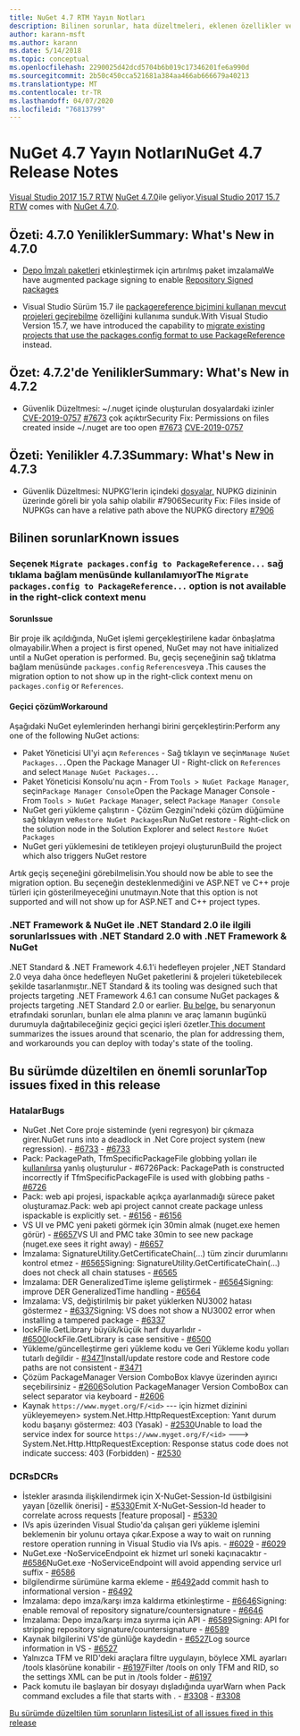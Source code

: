 ```yaml
---
title: NuGet 4.7 RTM Yayın Notları
description: Bilinen sorunlar, hata düzeltmeleri, eklenen özellikler ve DCR'ler dahil olmak üzere NuGet 4.7.0 için sürüm notları.
author: karann-msft
ms.author: karann
ms.date: 5/14/2018
ms.topic: conceptual
ms.openlocfilehash: 2290025d42dcd5704b6b019c17346201fe6a990d
ms.sourcegitcommit: 2b50c450cca521681a384aa466ab666679a40213
ms.translationtype: MT
ms.contentlocale: tr-TR
ms.lasthandoff: 04/07/2020
ms.locfileid: "76813799"
---
```

# <a name="nuget-47-release-notes"></a><span data-ttu-id="0b6fb-103">NuGet 4.7 Yayın Notları</span><span class="sxs-lookup"><span data-stu-id="0b6fb-103">NuGet 4.7 Release Notes</span></span>

<span data-ttu-id="0b6fb-104">[Visual Studio 2017 15.7 RTW](https://www.visualstudio.com/news/releasenotes/vs2017-relnotes) [NuGet 4.7.0](https://dist.nuget.org/win-x86-commandline/v4.7.0/nuget.exe)ile geliyor.</span><span class="sxs-lookup"><span data-stu-id="0b6fb-104">[Visual Studio 2017 15.7 RTW](https://www.visualstudio.com/news/releasenotes/vs2017-relnotes) comes with [NuGet 4.7.0](https://dist.nuget.org/win-x86-commandline/v4.7.0/nuget.exe).</span></span>

## <a name="summary-whats-new-in-470"></a><span data-ttu-id="0b6fb-105">Özeti: 4.7.0 Yenilikler</span><span class="sxs-lookup"><span data-stu-id="0b6fb-105">Summary: What's New in 4.7.0</span></span>

* <span data-ttu-id="0b6fb-106">[Depo İmzalı paketleri](https://github.com/NuGet/Home/wiki/Repository-Signatures) etkinleştirmek için artırılmış paket imzalama</span><span class="sxs-lookup"><span data-stu-id="0b6fb-106">We have augmented package signing to enable [Repository Signed packages](https://github.com/NuGet/Home/wiki/Repository-Signatures)</span></span>

* <span data-ttu-id="0b6fb-107">Visual Studio Sürüm 15.7 ile [packagereference biçimini kullanan mevcut projeleri geçirebilme](../consume-packages/migrate-packages-config-to-package-reference.md) özelliğini kullanıma sunduk.</span><span class="sxs-lookup"><span data-stu-id="0b6fb-107">With Visual Studio Version 15.7, we have introduced the capability to [migrate existing projects that use the packages.config format to use PackageReference](../consume-packages/migrate-packages-config-to-package-reference.md) instead.</span></span>

## <a name="summary-whats-new-in-472"></a><span data-ttu-id="0b6fb-108">Özet: 4.7.2'de Yenilikler</span><span class="sxs-lookup"><span data-stu-id="0b6fb-108">Summary: What's New in 4.7.2</span></span>

* <span data-ttu-id="0b6fb-109">Güvenlik Düzeltmesi: ~/.nuget içinde oluşturulan dosyalardaki izinler [CVE-2019-0757](https://portal.msrc.microsoft.com/en-us/security-guidance/advisory/CVE-2019-0757) [#7673](https://github.com/NuGet/Home/issues/7673) çok açıktır</span><span class="sxs-lookup"><span data-stu-id="0b6fb-109">Security Fix: Permissions on files created inside ~/.nuget are too open [#7673](https://github.com/NuGet/Home/issues/7673) [CVE-2019-0757](https://portal.msrc.microsoft.com/en-us/security-guidance/advisory/CVE-2019-0757)</span></span>

## <a name="summary-whats-new-in-473"></a><span data-ttu-id="0b6fb-110">Özeti: Yenilikler 4.7.3</span><span class="sxs-lookup"><span data-stu-id="0b6fb-110">Summary: What's New in 4.7.3</span></span>

* <span data-ttu-id="0b6fb-111">Güvenlik Düzeltmesi: NUPKG'lerin içindeki [dosyalar,](https://github.com/NuGet/Home/issues/7906) NUPKG dizininin üzerinde göreli bir yola sahip olabilir #7906</span><span class="sxs-lookup"><span data-stu-id="0b6fb-111">Security Fix: Files inside of NUPKGs can have a relative path above the NUPKG directory [#7906](https://github.com/NuGet/Home/issues/7906)</span></span>

## <a name="known-issues"></a><span data-ttu-id="0b6fb-112">Bilinen sorunlar</span><span class="sxs-lookup"><span data-stu-id="0b6fb-112">Known issues</span></span>

### <a name="the-migrate-packagesconfig-to-packagereference-option-is-not-available-in-the-right-click-context-menu"></a><span data-ttu-id="0b6fb-113">Seçenek `Migrate packages.config to PackageReference...` sağ tıklama bağlam menüsünde kullanılamıyor</span><span class="sxs-lookup"><span data-stu-id="0b6fb-113">The `Migrate packages.config to PackageReference...` option is not available in the right-click context menu</span></span>

#### <a name="issue"></a><span data-ttu-id="0b6fb-114">Sorun</span><span class="sxs-lookup"><span data-stu-id="0b6fb-114">Issue</span></span>

<span data-ttu-id="0b6fb-115">Bir proje ilk açıldığında, NuGet işlemi gerçekleştirilene kadar önbaşlatma olmayabilir.</span><span class="sxs-lookup"><span data-stu-id="0b6fb-115">When a project is first opened, NuGet may not have initialized until a NuGet operation is performed.</span></span> <span data-ttu-id="0b6fb-116">Bu, geçiş seçeneğinin sağ tıklatma bağlam menüsünde `packages.config` `References`veya .</span><span class="sxs-lookup"><span data-stu-id="0b6fb-116">This causes the migration option to not show up in the right-click context menu on `packages.config` or `References`.</span></span>

#### <a name="workaround"></a><span data-ttu-id="0b6fb-117">Geçici çözüm</span><span class="sxs-lookup"><span data-stu-id="0b6fb-117">Workaround</span></span>

<span data-ttu-id="0b6fb-118">Aşağıdaki NuGet eylemlerinden herhangi birini gerçekleştirin:</span><span class="sxs-lookup"><span data-stu-id="0b6fb-118">Perform any one of the following NuGet actions:</span></span>
* <span data-ttu-id="0b6fb-119">Paket Yöneticisi UI'yi açın `References` - Sağ tıklayın ve seçin`Manage NuGet Packages...`</span><span class="sxs-lookup"><span data-stu-id="0b6fb-119">Open the Package Manager UI - Right-click on `References` and select `Manage NuGet Packages...`</span></span>
* <span data-ttu-id="0b6fb-120">Paket Yöneticisi Konsolu'nu açın - From `Tools > NuGet Package Manager`, seçin`Package Manager Console`</span><span class="sxs-lookup"><span data-stu-id="0b6fb-120">Open the Package Manager Console - From `Tools > NuGet Package Manager`, select `Package Manager Console`</span></span>
* <span data-ttu-id="0b6fb-121">NuGet geri yükleme çalıştırın - Çözüm Gezgini'ndeki çözüm düğümüne sağ tıklayın ve`Restore NuGet Packages`</span><span class="sxs-lookup"><span data-stu-id="0b6fb-121">Run NuGet restore - Right-click on the solution node in the Solution Explorer and select `Restore NuGet Packages`</span></span>
* <span data-ttu-id="0b6fb-122">NuGet geri yüklemesini de tetikleyen projeyi oluşturun</span><span class="sxs-lookup"><span data-stu-id="0b6fb-122">Build the project which also triggers NuGet restore</span></span>

<span data-ttu-id="0b6fb-123">Artık geçiş seçeneğini görebilmelisin.</span><span class="sxs-lookup"><span data-stu-id="0b6fb-123">You should now be able to see the migration option.</span></span> <span data-ttu-id="0b6fb-124">Bu seçeneğin desteklenmediğini ve ASP.NET ve C++ proje türleri için gösterilmeyeceğini unutmayın.</span><span class="sxs-lookup"><span data-stu-id="0b6fb-124">Note that this option is not supported and will not show up for ASP.NET and C++ project types.</span></span>

### <a name="issues-with-net-standard-20-with-net-framework--nuget"></a><span data-ttu-id="0b6fb-125">.NET Framework & NuGet ile .NET Standard 2.0 ile ilgili sorunlar</span><span class="sxs-lookup"><span data-stu-id="0b6fb-125">Issues with .NET Standard 2.0 with .NET Framework & NuGet</span></span>

<span data-ttu-id="0b6fb-126">.NET Standard & .NET Framework 4.6.1'i hedefleyen projeler ,NET Standard 2.0 veya daha önce hedefleyen NuGet paketlerini & projeleri tüketebilecek şekilde tasarlanmıştır.</span><span class="sxs-lookup"><span data-stu-id="0b6fb-126">.NET Standard & its tooling was designed such that projects targeting .NET Framework 4.6.1 can consume NuGet packages & projects targeting .NET Standard 2.0 or earlier.</span></span> <span data-ttu-id="0b6fb-127">[Bu belge,](https://github.com/dotnet/standard/issues/481) bu senaryonun etrafındaki sorunları, bunları ele alma planını ve araç lamanın bugünkü durumuyla dağıtabileceğiniz geçici geçici işleri özetler.</span><span class="sxs-lookup"><span data-stu-id="0b6fb-127">[This document](https://github.com/dotnet/standard/issues/481) summarizes the issues around that scenario, the plan for addressing them, and workarounds you can deploy with today's state of the tooling.</span></span>

## <a name="top-issues-fixed-in-this-release"></a><span data-ttu-id="0b6fb-128">Bu sürümde düzeltilen en önemli sorunlar</span><span class="sxs-lookup"><span data-stu-id="0b6fb-128">Top issues fixed in this release</span></span>

### <a name="bugs"></a><span data-ttu-id="0b6fb-129">Hatalar</span><span class="sxs-lookup"><span data-stu-id="0b6fb-129">Bugs</span></span>

* <span data-ttu-id="0b6fb-130">NuGet .Net Core proje sisteminde (yeni regresyon) bir çıkmaza girer.</span><span class="sxs-lookup"><span data-stu-id="0b6fb-130">NuGet runs into a deadlock in .Net Core project system (new regression).</span></span><span data-ttu-id="0b6fb-131"> - [#6733](https://github.com/NuGet/Home/issues/6733)</span><span class="sxs-lookup"><span data-stu-id="0b6fb-131"> - [#6733](https://github.com/NuGet/Home/issues/6733)</span></span>
* <span data-ttu-id="0b6fb-132">Pack: PackagePath, TfmSpecificPackageFile globbing yolları ile [kullanılırsa](https://github.com/NuGet/Home/issues/6726) yanlış oluşturulur - #6726</span><span class="sxs-lookup"><span data-stu-id="0b6fb-132">Pack: PackagePath is constructed incorrectly if TfmSpecificPackageFile is used with globbing paths - [#6726](https://github.com/NuGet/Home/issues/6726)</span></span>
* <span data-ttu-id="0b6fb-133">Pack: web api projesi, ispackable açıkça ayarlanmadığı sürece paket oluşturamaz.</span><span class="sxs-lookup"><span data-stu-id="0b6fb-133">Pack: web api project cannot create package unless ispackable is explicitly set.</span></span><span data-ttu-id="0b6fb-134"> - [#6156](https://github.com/NuGet/Home/issues/6156)</span><span class="sxs-lookup"><span data-stu-id="0b6fb-134"> - [#6156](https://github.com/NuGet/Home/issues/6156)</span></span>
* <span data-ttu-id="0b6fb-135">VS UI ve PMC yeni paketi görmek için 30min almak (nuget.exe hemen görür) - [#6657](https://github.com/NuGet/Home/issues/6657)</span><span class="sxs-lookup"><span data-stu-id="0b6fb-135">VS UI and PMC take 30min to see new package (nuget.exe sees it right away) - [#6657](https://github.com/NuGet/Home/issues/6657)</span></span>
* <span data-ttu-id="0b6fb-136">İmzalama: SignatureUtility.GetCertificateChain(...) tüm zincir durumlarını kontrol etmez - [#6565](https://github.com/NuGet/Home/issues/6565)</span><span class="sxs-lookup"><span data-stu-id="0b6fb-136">Signing:  SignatureUtility.GetCertificateChain(...) does not check all chain statuses - [#6565](https://github.com/NuGet/Home/issues/6565)</span></span>
* <span data-ttu-id="0b6fb-137">İmzalama: DER GeneralizedTime işleme geliştirmek - [#6564](https://github.com/NuGet/Home/issues/6564)</span><span class="sxs-lookup"><span data-stu-id="0b6fb-137">Signing:  improve DER GeneralizedTime handling - [#6564](https://github.com/NuGet/Home/issues/6564)</span></span>
* <span data-ttu-id="0b6fb-138">İmzalama: VS, değiştirilmiş bir paket yüklerken NU3002 hatası göstermez - [#6337](https://github.com/NuGet/Home/issues/6337)</span><span class="sxs-lookup"><span data-stu-id="0b6fb-138">Signing: VS does not show a NU3002 error when installing a tampered package - [#6337](https://github.com/NuGet/Home/issues/6337)</span></span>
* <span data-ttu-id="0b6fb-139">lockFile.GetLibrary büyük/küçük harf duyarlıdır - [#6500](https://github.com/NuGet/Home/issues/6500)</span><span class="sxs-lookup"><span data-stu-id="0b6fb-139">lockFile.GetLibrary is case sensitive - [#6500](https://github.com/NuGet/Home/issues/6500)</span></span>
* <span data-ttu-id="0b6fb-140">Yükleme/güncelleştirme geri yükleme kodu ve Geri Yükleme kodu yolları tutarlı değildir - [#3471](https://github.com/NuGet/Home/issues/3471)</span><span class="sxs-lookup"><span data-stu-id="0b6fb-140">Install/update restore code and Restore code paths are not consistent - [#3471](https://github.com/NuGet/Home/issues/3471)</span></span>
* <span data-ttu-id="0b6fb-141">Çözüm PackageManager Version ComboBox klavye üzerinden ayırıcı seçebilirsiniz - [#2606](https://github.com/NuGet/Home/issues/2606)</span><span class="sxs-lookup"><span data-stu-id="0b6fb-141">Solution PackageManager Version ComboBox can select separator via keyboard - [#2606](https://github.com/NuGet/Home/issues/2606)</span></span>
* <span data-ttu-id="0b6fb-142">Kaynak `https://www.myget.org/F/<id>` --- için hizmet dizinini yükleyemeyen> system.Net.Http.HttpRequestException: Yanıt durum kodu başarıyı göstermez: 403 (Yasak) - [#2530](https://github.com/NuGet/Home/issues/2530)</span><span class="sxs-lookup"><span data-stu-id="0b6fb-142">Unable to load the service index for source `https://www.myget.org/F/<id>` ---> System.Net.Http.HttpRequestException: Response status code does not indicate success: 403 (Forbidden) - [#2530](https://github.com/NuGet/Home/issues/2530)</span></span>

### <a name="dcrs"></a><span data-ttu-id="0b6fb-143">DCRs</span><span class="sxs-lookup"><span data-stu-id="0b6fb-143">DCRs</span></span>

* <span data-ttu-id="0b6fb-144">İstekler arasında ilişkilendirmek için X-NuGet-Session-Id üstbilgisini yayan [özellik önerisi] - [#5330](https://github.com/NuGet/Home/issues/5330)</span><span class="sxs-lookup"><span data-stu-id="0b6fb-144">Emit X-NuGet-Session-Id header to correlate across requests [feature proposal] - [#5330](https://github.com/NuGet/Home/issues/5330)</span></span>
* <span data-ttu-id="0b6fb-145">IVs apis üzerinden Visual Studio'da çalışan geri yükleme işlemini beklemenin bir yolunu ortaya çıkar.</span><span class="sxs-lookup"><span data-stu-id="0b6fb-145">Expose a way to wait on running restore operation running in Visual Studio via IVs apis.</span></span><span data-ttu-id="0b6fb-146"> - [#6029](https://github.com/NuGet/Home/issues/6029)</span><span class="sxs-lookup"><span data-stu-id="0b6fb-146"> - [#6029](https://github.com/NuGet/Home/issues/6029)</span></span>
* <span data-ttu-id="0b6fb-147">NuGet.exe -NoServiceEndpoint ek hizmet url soneki kaçınacaktır - [#6586](https://github.com/NuGet/Home/issues/6586)</span><span class="sxs-lookup"><span data-stu-id="0b6fb-147">NuGet.exe -NoServiceEndpoint will avoid appending service url suffix - [#6586](https://github.com/NuGet/Home/issues/6586)</span></span>
* <span data-ttu-id="0b6fb-148">bilgilendirme sürümüne karma ekleme - [#6492](https://github.com/NuGet/Home/issues/6492)</span><span class="sxs-lookup"><span data-stu-id="0b6fb-148">add commit hash to informational version - [#6492](https://github.com/NuGet/Home/issues/6492)</span></span>
* <span data-ttu-id="0b6fb-149">İmzalama: depo imza/karşı imza kaldırma etkinleştirme - [#6646](https://github.com/NuGet/Home/issues/6646)</span><span class="sxs-lookup"><span data-stu-id="0b6fb-149">Signing:  enable removal of repository signature/countersignature - [#6646](https://github.com/NuGet/Home/issues/6646)</span></span>
* <span data-ttu-id="0b6fb-150">İmzalama: Depo imza/karşı imza sıyırma için API - [#6589](https://github.com/NuGet/Home/issues/6589)</span><span class="sxs-lookup"><span data-stu-id="0b6fb-150">Signing:  API for stripping repository signature/countersignature - [#6589](https://github.com/NuGet/Home/issues/6589)</span></span>
* <span data-ttu-id="0b6fb-151">Kaynak bilgilerini VS'de günlüğe kaydedin - [#6527](https://github.com/NuGet/Home/issues/6527)</span><span class="sxs-lookup"><span data-stu-id="0b6fb-151">Log source information in VS - [#6527](https://github.com/NuGet/Home/issues/6527)</span></span>
* <span data-ttu-id="0b6fb-152">Yalnızca TFM ve RID'deki araçlara filtre uygulayın, böylece XML ayarları /tools klasörüne konabilir - [#6197](https://github.com/NuGet/Home/issues/6197)</span><span class="sxs-lookup"><span data-stu-id="0b6fb-152">Filter /tools on only TFM and RID, so the settings XML can be put in /tools folder - [#6197](https://github.com/NuGet/Home/issues/6197)</span></span>
* <span data-ttu-id="0b6fb-153">Pack komutu ile başlayan bir dosyayı dışladığında uyar</span><span class="sxs-lookup"><span data-stu-id="0b6fb-153">Warn when Pack command excludes a file that starts with .</span></span><span data-ttu-id="0b6fb-154">  - [#3308](https://github.com/NuGet/Home/issues/3308)</span><span class="sxs-lookup"><span data-stu-id="0b6fb-154">  - [#3308](https://github.com/NuGet/Home/issues/3308)</span></span>

[<span data-ttu-id="0b6fb-155">Bu sürümde düzeltilen tüm sorunların listesi</span><span class="sxs-lookup"><span data-stu-id="0b6fb-155">List of all issues fixed in this release</span></span>](https://github.com/NuGet/Home/issues?q=is%3Aissue+is%3Aclosed+milestone%3A%224.7")
